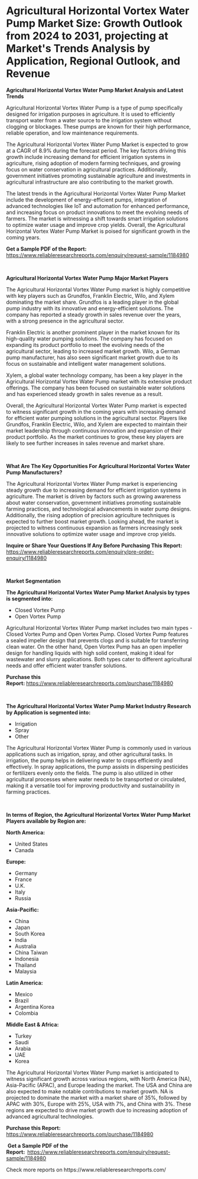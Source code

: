 <p><h1>Agricultural Horizontal Vortex Water Pump Market Size: Growth Outlook from 2024 to 2031, projecting at Market's Trends Analysis by Application, Regional Outlook, and Revenue</h1></p><p><strong>Agricultural Horizontal Vortex Water Pump Market Analysis and Latest Trends</strong></p>
<p><p>Agricultural Horizontal Vortex Water Pump is a type of pump specifically designed for irrigation purposes in agriculture. It is used to efficiently transport water from a water source to the irrigation system without clogging or blockages. These pumps are known for their high performance, reliable operation, and low maintenance requirements.</p><p>The Agricultural Horizontal Vortex Water Pump Market is expected to grow at a CAGR of 8.9% during the forecast period. The key factors driving this growth include increasing demand for efficient irrigation systems in agriculture, rising adoption of modern farming techniques, and growing focus on water conservation in agricultural practices. Additionally, government initiatives promoting sustainable agriculture and investments in agricultural infrastructure are also contributing to the market growth.</p><p>The latest trends in the Agricultural Horizontal Vortex Water Pump Market include the development of energy-efficient pumps, integration of advanced technologies like IoT and automation for enhanced performance, and increasing focus on product innovations to meet the evolving needs of farmers. The market is witnessing a shift towards smart irrigation solutions to optimize water usage and improve crop yields. Overall, the Agricultural Horizontal Vortex Water Pump Market is poised for significant growth in the coming years.</p></p>
<p><strong>Get a Sample PDF of the Report:&nbsp;</strong> <a href="https://www.reliableresearchreports.com/enquiry/request-sample/1184980">https://www.reliableresearchreports.com/enquiry/request-sample/1184980</a></p>
<p>&nbsp;</p>
<p><strong>Agricultural Horizontal Vortex Water Pump Major Market Players</strong></p>
<p><p>The Agricultural Horizontal Vortex Water Pump market is highly competitive with key players such as Grundfos, Franklin Electric, Wilo, and Xylem dominating the market share. Grundfos is a leading player in the global pump industry with its innovative and energy-efficient solutions. The company has reported a steady growth in sales revenue over the years, with a strong presence in the agricultural sector. </p><p>Franklin Electric is another prominent player in the market known for its high-quality water pumping solutions. The company has focused on expanding its product portfolio to meet the evolving needs of the agricultural sector, leading to increased market growth. Wilo, a German pump manufacturer, has also seen significant market growth due to its focus on sustainable and intelligent water management solutions.</p><p>Xylem, a global water technology company, has been a key player in the Agricultural Horizontal Vortex Water Pump market with its extensive product offerings. The company has been focused on sustainable water solutions and has experienced steady growth in sales revenue as a result.</p><p>Overall, the Agricultural Horizontal Vortex Water Pump market is expected to witness significant growth in the coming years with increasing demand for efficient water pumping solutions in the agricultural sector. Players like Grundfos, Franklin Electric, Wilo, and Xylem are expected to maintain their market leadership through continuous innovation and expansion of their product portfolio. As the market continues to grow, these key players are likely to see further increases in sales revenue and market share.</p></p>
<p>&nbsp;</p>
<p><strong>What Are The Key Opportunities For Agricultural Horizontal Vortex Water Pump Manufacturers?</strong></p>
<p><p>The Agricultural Horizontal Vortex Water Pump market is experiencing steady growth due to increasing demand for efficient irrigation systems in agriculture. The market is driven by factors such as growing awareness about water conservation, government initiatives promoting sustainable farming practices, and technological advancements in water pump designs. Additionally, the rising adoption of precision agriculture techniques is expected to further boost market growth. Looking ahead, the market is projected to witness continuous expansion as farmers increasingly seek innovative solutions to optimize water usage and improve crop yields.</p></p>
<p><strong>Inquire or Share Your Questions If Any Before Purchasing This Report:</strong> <a href="https://www.reliableresearchreports.com/enquiry/pre-order-enquiry/1184980">https://www.reliableresearchreports.com/enquiry/pre-order-enquiry/1184980</a></p>
<p>&nbsp;</p>
<p><strong>Market Segmentation</strong></p>
<p><strong>The Agricultural Horizontal Vortex Water Pump Market Analysis by types is segmented into:</strong></p>
<p><ul><li>Closed Vortex Pump</li><li>Open Vortex Pump</li></ul></p>
<p><p>Agricultural Horizontal Vortex Water Pump market includes two main types - Closed Vortex Pump and Open Vortex Pump. Closed Vortex Pump features a sealed impeller design that prevents clogs and is suitable for transferring clean water. On the other hand, Open Vortex Pump has an open impeller design for handling liquids with high solid content, making it ideal for wastewater and slurry applications. Both types cater to different agricultural needs and offer efficient water transfer solutions.</p></p>
<p><strong>Purchase this Report:&nbsp;</strong><a href="https://www.reliableresearchreports.com/purchase/1184980">https://www.reliableresearchreports.com/purchase/1184980</a></p>
<p>&nbsp;</p>
<p><strong>The Agricultural Horizontal Vortex Water Pump Market Industry Research by Application is segmented into:</strong></p>
<p><ul><li>Irrigation</li><li>Spray</li><li>Other</li></ul></p>
<p><p>The Agricultural Horizontal Vortex Water Pump is commonly used in various applications such as irrigation, spray, and other agricultural tasks. In irrigation, the pump helps in delivering water to crops efficiently and effectively. In spray applications, the pump assists in dispersing pesticides or fertilizers evenly onto the fields. The pump is also utilized in other agricultural processes where water needs to be transported or circulated, making it a versatile tool for improving productivity and sustainability in farming practices.</p></p>
<p>&nbsp;</p>
<p><strong>In terms of Region, the Agricultural Horizontal Vortex Water Pump Market Players available by Region are:</strong></p>
<p>
    <p> <strong> North America: </strong>
        <ul>
            <li>United States</li>
            <li>Canada</li>
        </ul>
        </p> 
    <p> <strong> Europe: </strong>
        <ul>
            <li>Germany</li>
            <li>France</li>
            <li>U.K.</li>
            <li>Italy</li>
            <li>Russia</li>
        </ul>
        </p> 
    <p> <strong> Asia-Pacific: </strong>
        <ul>
            <li>China</li>
            <li>Japan</li>
            <li>South Korea</li>
            <li>India</li>
            <li>Australia</li>
            <li>China Taiwan</li>
            <li>Indonesia</li>
            <li>Thailand</li>
            <li>Malaysia</li>
        </ul>
        </p> 
    <p> <strong> Latin America: </strong>
        <ul>
            <li>Mexico</li>
            <li>Brazil</li>
            <li>Argentina Korea</li>
            <li>Colombia</li>
        </ul>
        </p> 
    <p> <strong> Middle East & Africa: </strong>
        <ul>
            <li>Turkey</li>
            <li>Saudi</li>
            <li>Arabia</li>
            <li>UAE</li>
            <li>Korea</li>
        </ul>
    </p>
    </p>
<p><p>The Agricultural Horizontal Vortex Water Pump market is anticipated to witness significant growth across various regions, with North America (NA), Asia-Pacific (APAC), and Europe leading the market. The USA and China are also expected to make notable contributions to market growth. NA is projected to dominate the market with a market share of 35%, followed by APAC with 30%, Europe with 25%, USA with 7%, and China with 3%. These regions are expected to drive market growth due to increasing adoption of advanced agricultural technologies.</p></p>
<p><strong>Purchase this Report: </strong><a href="https://www.reliableresearchreports.com/purchase/1184980">https://www.reliableresearchreports.com/purchase/1184980</a></p>
<p>&nbsp;<strong>Get a Sample PDF of the Report:&nbsp;&nbsp;</strong><a href="https://www.reliableresearchreports.com/enquiry/request-sample/1184980">https://www.reliableresearchreports.com/enquiry/request-sample/1184980</a></p>
<p><strong></strong></p>
<p>Check more reports on https://www.reliableresearchreports.com/</p>